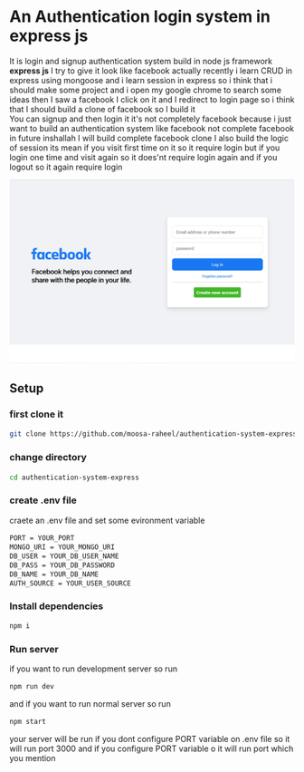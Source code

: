 # An Authentication login system in express js

It is login and signup authentication system build in node js framework **express js** I try to give it look like facebook actually recently i learn CRUD in express using mongoose and i learn session in express so i think that i should make some project and i open my google chrome to search some ideas then I saw a facebook I click on it and I redirect to login page so i think that I should build a clone of facebook so I build it  
You can signup and then login it it's not completely facebook because i just want to build an authentication system like facebook not complete facebook in future inshallah I will build complete facebook clone I also build the logic of session its mean if you visit first time on it so it require login but if you login one time and visit again so it does'nt require login again and if you logout so it again require login

![facebook](/public/img/facebook.PNG)

## Setup

### first clone it

```bash
git clone https://github.com/moosa-raheel/authentication-system-express.git
```

### change directory

```bash
cd authentication-system-express
```

### create .env file

craete an .env file and set some evironment variable

```
PORT = YOUR_PORT
MONGO_URI = YOUR_MONGO_URI
DB_USER = YOUR_DB_USER_NAME
DB_PASS = YOUR_DB_PASSWORD
DB_NAME = YOUR_DB_NAME
AUTH_SOURCE = YOUR_USER_SOURCE
```

### Install dependencies

```bash
npm i
```

### Run server

if you want to run development server so run

```bash
npm run dev
```

and if you want to run normal server so run

```bash
npm start
```

your server will be run if you dont configure PORT variable on .env file so it will run port 3000 and if you configure PORT variable o it will run port which you mention
